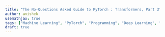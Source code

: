```yaml
---
title: "The No-Questions Asked Guide to PyTorch : Transformers, Part 3"
author: avishek
usemathjax: true
tags: ["Machine Learning", "PyTorch", "Programming", "Deep Learning", "Transformers"]
draft: true
---
```

